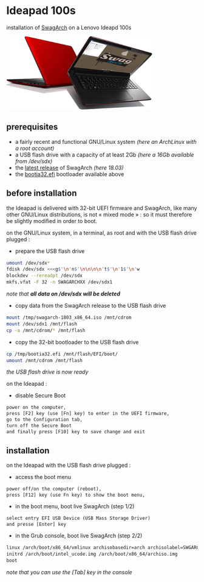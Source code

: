 # Ideapad 100s

installation of [SwagArch](https://swagarch.github.io/) on a Lenovo Ideapd 100s


![SwargArch on Ideapad 100s](https://github.com/patatetom/ideapad100s/blob/master/SwagIdeapad.png)



## prerequisites

- a fairly recent and functional GNU/Linux system *(here an ArchLinux with a root account)*
- a USB flash drive with a capacity of at least 2Gb *(here a 16Gb available from /dev/sdx)*
- the [latest release](https://github.com/SwagArch/swagarch-build/releases/latest) of SwagArch *(here 18.03)*
- the [bootia32.efi](https://github.com/patatetom/ideapad100s/raw/master/bootia32.efi) bootloader available above



## before installation

the Ideapad is delivered with 32-bit UEFI firmware and SwagArch, like many other GNU/Linux distributions, is not « mixed mode » : so it must therefore be slightly modified in order to boot.

on the GNU/Linux system, in a terminal, as root and with the USB flash drive plugged :

- prepare the USB flash drive
```bash
umount /dev/sdx*
fdisk /dev/sdx <<<g$'\n'n$'\n\n\n\n't$'\n'1$'\n'w
blockdev --rereadpt /dev/sdx
mkfs.vfat -F 32 -n SWAGARCHXX /dev/sdx1
```
*note that **all data on /dev/sdx will be deleted***

- copy data from the SwagArch release to the USB flash drive
```bash
mount /tmp/swagarch-1803_x86_64.iso /mnt/cdrom
mount /dev/sdx1 /mnt/flash
cp -a /mnt/cdrom/* /mnt/flash
```

- copy the 32-bit bootloader to the USB flash drive
```bash
cp /tmp/bootia32.efi /mnt/flash/EFI/boot/
umount /mnt/cdrom /mnt/flash
```
*the USB flash drive is now ready*

on the Ideapad :

- disable Secure Boot
```text
power on the computer,
press [F2] key (use [Fn] key) to enter in the UEFI firmware,
go to the Configuration tab,
turn off the Secure Boot
and finally press [F10] key to save change and exit
```



## installation

on the Ideapad with the USB flash drive plugged :

- access the boot menu
```text
power off/on the computer (reboot),
press [F12] key (use Fn key) to show the boot menu,
```

- in the boot menu, boot live SwagArch (step 1/2)
```
select entry EFI USB Device (USB Mass Storage Driver)
and presse [Enter] key
```

- in the Grub console, boot live SwagArch (step 2/2)
```bash
linux /arch/boot/x86_64/vmlinux archisobasedir=arch archisolabel=SWGARCHXX
initrd /arch/boot/intel_ucode.img /arch/boot/x86_64/archiso.img
boot
```
*note that you can use the [Tab] key in the console*
